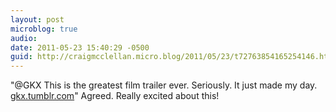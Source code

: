 ```yaml
---
layout: post
microblog: true
audio: 
date: 2011-05-23 15:40:29 -0500
guid: http://craigmcclellan.micro.blog/2011/05/23/t72763854165254146.html
---
```

"@GKX This is the greatest film trailer ever. Seriously. It just made my day. [gkx.tumblr.com](http://gkx.tumblr.com/)"  Agreed.  Really excited about this!
